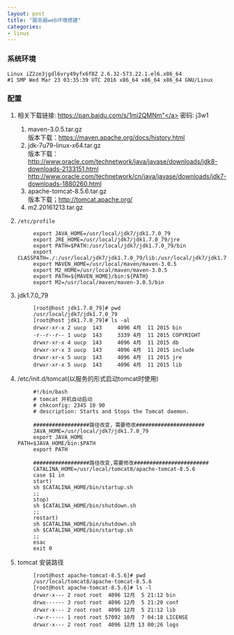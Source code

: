 ```yaml
---
layout: post
title: "服务器web环境搭建"
categories:
- linus
---
```


### 系统环境 ###
   ` Linux iZ2ze3jgdl6vry49yfx6f8Z 2.6.32-573.22.1.el6.x86_64 `<br/>
   `#1 SMP Wed Mar 23 03:35:39 UTC 2016 x86_64 x86_64 x86_64 GNU/Linux`

### 配置 ###
1. 相关下载链接: <a href="https://pan.baidu.com/s/1mi2QMNm">https://pan.baidu.com/s/1mi2QMNm"</a> 密码: j3w1
   1. maven-3.0.5.tar.gz
      <br/>版本下载：<a href="https://maven.apache.org/docs/history.html">https://maven.apache.org/docs/history.html</a>
   2. jdk-7u79-linux-x64.tar.gz 
      <br/>版本下载：
      <br/><a href="http://www.oracle.com/technetwork/java/javase/downloads/jdk8-downloads-2133151.html">http://www.oracle.com/technetwork/java/javase/downloads/jdk8-downloads-2133151.html</a>
      <br/><a href="http://www.oracle.com/technetwork/cn/java/javase/downloads/jdk7-downloads-1880260.html">http://www.oracle.com/technetwork/cn/java/javase/downloads/jdk7-downloads-1880260.html</a>
   3. apache-tomcat-8.5.6.tar.gz 
       <br/> 版本下载；<a href="http://tomcat.apache.org/">http://tomcat.apache.org/</a>
   4. m2.20161213.tar.gz

2. `/etc/profile`<br/>

            export JAVA_HOME=/usr/local/jdk7/jdk1.7.0_79
            export JRE_HOME=/usr/local/jdk7/jdk1.7.0_79/jre
            export PATH=$PATH:/usr/local/jdk7/jdk1.7.0_79/bin
            export CLASSPATH=./:/usr/local/jdk7/jdk1.7.0_79/lib:/usr/local/jdk7/jdk1.7.0_79/jre/lib
            export MAVEN_HOME=/usr/local/maven/maven-3.0.5
            export M2_HOME=/usr/local/maven/maven-3.0.5
            export PATH=${MAVEN_HOME}/bin:${PATH}
            export M2=/usr/local/maven/maven-3.0.5/bin
3. jdk1.7.0_79

            [root@host jdk1.7.0_79]# pwd
            /usr/local/jdk7/jdk1.7.0_79
            [root@host jdk1.7.0_79]# ls -al
            drwxr-xr-x 2 uucp  143     4096 4月  11 2015 bin
            -r--r--r-- 1 uucp  143     3339 4月  11 2015 COPYRIGHT
            drwxr-xr-x 4 uucp  143     4096 4月  11 2015 db
            drwxr-xr-x 3 uucp  143     4096 4月  11 2015 include
            drwxr-xr-x 5 uucp  143     4096 4月  11 2015 jre
            drwxr-xr-x 5 uucp  143     4096 4月  11 2015 lib

4. /etc/init.d/tomcat(以服务的形式启动tomcat时使用)

            #!/bin/bash
            # tomcat 开机自动启动
            # chkconfig: 2345 10 90  
            # description: Starts and Stops the Tomcat daemon. 
       
            ##################路径改变，需要修改######################
            JAVA_HOME=/usr/local/jdk7/jdk1.7.0_79
            export JAVA_HOME                                                         PATH=$JAVA_HOME/bin:$PATH
            export PATH 
       
            ##################路径改变,需要修改########################
            CATALINA_HOME=/usr/local/tomcat8/apache-tomcat-8.5.6
            case $1 in
            start)
            sh $CATALINA_HOME/bin/startup.sh
            ;;
            stop)
            sh $CATALINA_HOME/bin/shutdown.sh
            ;;
            restart)
            sh $CATALINA_HOME/bin/shutdown.sh
            sh $CATALINA_HOME/bin/startup.sh
            ;;
            esac
            exit 0
5. tomcat 安装路径

            [root@host apache-tomcat-8.5.6]# pwd
            /usr/local/tomcat8/apache-tomcat-8.5.6
            [root@host apache-tomcat-8.5.6]# ls -l
            drwxr-x--- 2 root root  4096 12月  5 21:12 bin
            drwx------ 3 root root  4096 12月  5 21:20 conf
            drwxr-x--- 2 root root  4096 12月  5 21:12 lib
            -rw-r----- 1 root root 57092 10月  7 04:18 LICENSE
            drwxr-x--- 2 root root  4096 12月 13 00:26 logs
